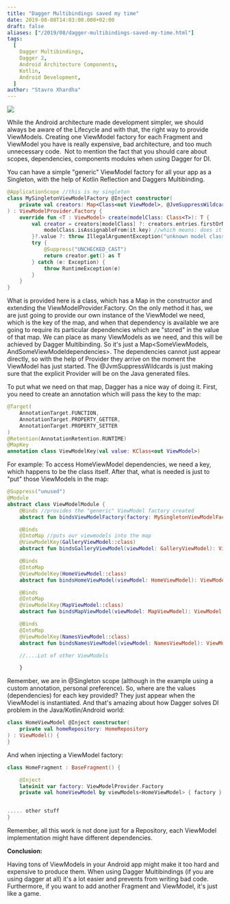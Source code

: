 ```yaml
---
title: "Dagger Multibindings saved my time"
date: 2019-08-08T14:03:00.000+02:00
draft: false
aliases: ["/2019/08/dagger-multibindings-saved-my-time.html"]
tags:
  [
    Dagger Multibindings,
    Dagger 2,
    Android Architecture Components,
    Kotlin,
    Android Development,
  ]
author: "Stavro Xhardha"
---
```


[![](https://1.bp.blogspot.com/-SBLyu47iAJ4/XUwNvy21LDI/AAAAAAAAOwQ/l8KVGYZMkiAVyLUgKHYy0h81nHVEjPECACLcBGAs/s1600/capturing-the-human-heart-TrhLCn1abMU-unsplash.jpg)](https://1.bp.blogspot.com/-SBLyu47iAJ4/XUwNvy21LDI/AAAAAAAAOwQ/l8KVGYZMkiAVyLUgKHYy0h81nHVEjPECACLcBGAs/s1600/capturing-the-human-heart-TrhLCn1abMU-unsplash.jpg)

While the Android architecture made development simpler, we should always be aware of the Lifecycle and with that, the right way to provide ViewModels. Creating one ViewModel factory for each Fragment and ViewModel you have is really expensive, bad architecture, and too much unnecessary code.  Not to mention the fact that you should care about scopes, dependencies, components modules when using Dagger for DI.

You can have a simple "generic" ViewModel factory for all your app as a Singleton, with the help of Kotlin Reflection and Daggers Multibinding.

```kotlin
@ApplicationScope //this is my singleton
class MySingletonViewModelFactory @Inject constructor(
    private val creators: Map<Class<out ViewModel>, @JvmSuppressWildcards Provider<ViewModel>> //dagger multibinding
) : ViewModelProvider.Factory {
    override fun <T : ViewModel> create(modelClass: Class<T>): T {
        val creator = creators[modelClass] ?: creators.entries.firstOrNull {
            modelClass.isAssignableFrom(it.key) //which means: does it extend a ViewModel or what?
        }?.value ?: throw IllegalArgumentException("unknown model class $modelClass")
        try {
            @Suppress("UNCHECKED_CAST")
            return creator.get() as T
        } catch (e: Exception) {
            throw RuntimeException(e)
        }
    }
}
```

What is provided here is a class, which has a Map in the constructor and extending the ViewModelProvider.Factory. On the only method it has, we are just going to provide our own instance of the ViewModel we need, which is the key of the map, and when that dependency is available we are going to require its particular dependencies which are "stored" in the value of that map. We can place as many ViewModels as we need, and this will be achieved by Dagger Multibinding. So it's just a Map<SomeViewModels, AndSomeViewModeldependencies>. The dependencies cannot just appear directly, so with the help of Provider<T> they arrive on the moment the ViewModel has just started. The @JvmSuppressWildcards is just making sure that the explicit Provider<ViewModel> will be on the Java generated files.

To put what we need on that map, Dagger has a nice way of doing it. First, you need to create an annotation which will pass the key to the map:

```kotlin
@Target(
    AnnotationTarget.FUNCTION,
    AnnotationTarget.PROPERTY_GETTER,
    AnnotationTarget.PROPERTY_SETTER
)
@Retention(AnnotationRetention.RUNTIME)
@MapKey
annotation class ViewModelKey(val value: KClass<out ViewModel>)
```

For example: To access HomeViewModel dependencies, we need a key, which happens to be the class itself. After that, what is needed is just to "put" those ViewModels in the map:

```kotlin
@Suppress("unused")
@Module
abstract class ViewModelModule {
    @Binds //provides the "generic" ViewModel factory created
    abstract fun bindsViewModelFactory(factory: MySingletonViewModelFactory): ViewModelProvider.Factory

    @Binds
    @IntoMap //puts our viewmodels into the map
    @ViewModelKey(GalleryViewModel::class)
    abstract fun bindsGalleryViewModel(viewModel: GalleryViewModel): ViewModel

    @Binds
    @IntoMap
    @ViewModelKey(HomeViewModel::class)
    abstract fun bindsHomeViewModel(viewModel: HomeViewModel): ViewModel

    @Binds
    @IntoMap
    @ViewModelKey(MapViewModel::class)
    abstract fun bindsMapViewModel(viewModel: MapViewModel): ViewModel

    @Binds
    @IntoMap
    @ViewModelKey(NamesViewModel::class)
    abstract fun bindsNamesViewModel(viewModel: NamesViewModel): ViewModel

    //....Lot of other ViewModels

    }
```

Remember, we are in @Singleton scope (although in the example using a custom annotation, personal preference). So, where are the values (dependencies) for each key provided? They just appear when the ViewModel is instantiated. And that's amazing about how Dagger solves DI problem in the Java/Kotlin/Android world:

```kotlin
class HomeViewModel @Inject constructor(
    private val homeRepository: HomeRepository
) : ViewModel() {
}
```

And when injecting a ViewModel factory:

```kotlin
class HomeFragment : BaseFragment() {

    @Inject
    lateinit var factory: ViewModelProvider.Factory
    private val homeViewModel by viewModels<HomeViewModel> { factory }


..... other stuff
}
```

Remember, all this work is not done just for a Repository, each ViewModel implementation might have different dependencies.

**Conclusion:**

Having tons of ViewModels in your Android app might make it too hard and expensive to produce them. When using Dagger Multibindings (if you are using dagger at all) it's a lot easier and prevents from writing bad code. Furthermore, if you want to add another Fragment and ViewModel, it's just like a game.
